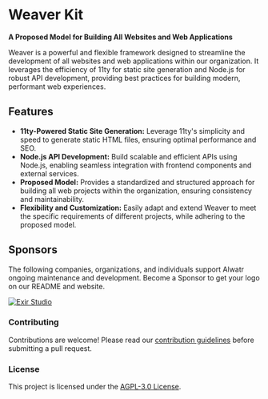 # Weaver Kit

**A Proposed Model for Building All Websites and Web Applications**

Weaver is a powerful and flexible framework designed to streamline the development of all websites and web applications within our organization. It leverages the efficiency of 11ty for static site generation and Node.js for robust API development, providing best practices for building modern, performant web experiences.

## Features

* **11ty-Powered Static Site Generation:**  Leverage 11ty's simplicity and speed to generate static HTML files, ensuring optimal performance and SEO.
* **Node.js API Development:** Build scalable and efficient APIs using Node.js, enabling seamless integration with frontend components and external services.
* **Proposed Model:**  Provides a standardized and structured approach for building all web projects within the organization, ensuring consistency and maintainability.
* **Flexibility and Customization:** Easily adapt and extend Weaver to meet the specific requirements of different projects, while adhering to the proposed model.

## Sponsors

The following companies, organizations, and individuals support Alwatr ongoing maintenance and development. Become a Sponsor to get your logo on our README and website.

[![Exir Studio](https://avatars.githubusercontent.com/u/181194967?s=200&v=4)](https://exirstudio.com)

### Contributing

Contributions are welcome! Please read our [contribution guidelines](https://github.com/Alwatr/.github/blob/next/CONTRIBUTING.md) before submitting a pull request.

### License

This project is licensed under the [AGPL-3.0 License](LICENSE).
